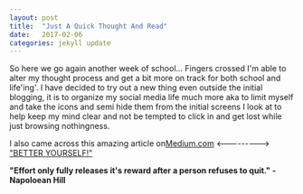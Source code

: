 ```yaml
---
layout: post
title:  "Just A Quick Thought And Read"
date:   2017-02-06
categories: jekyll update
---
```

So here we go again another week of school... Fingers crossed I'm able to alter my thought process and get a bit more on track for both school and life'ing'. I have decided to try out a new thing even outside the initial blogging, it is to organize my social media life much more aka to limit myself and take the icons and semi hide them from the initial screens I look at to help keep my mind clear and not be tempted to click in and get lost while just browsing nothingness.

I also came across this amazing article on<a href="https://medium.com/" target="_blank">Medium.com</a> <---------> <a href="https://medium.com/the-mission/bad-habits-you-need-to-kill-immediately-to-be-a-much-better-person-this-year-24c8c7226cbf#.glsdx9d5r" target="_blank">"BETTER YOURSELF!"</a>

<b>"Effort only fully releases it's reward after a person refuses to quit." - Napoloean Hill</b>
